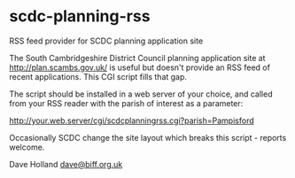 # scdc-planning-rss
RSS feed provider for SCDC planning application site

The South Cambridgeshire District Council planning application site
at http://plan.scambs.gov.uk/ is useful but doesn't provide an RSS
feed of recent applications. This CGI script fills that gap.

The script should be installed in a web server of your choice, and
called from your RSS reader with the parish of interest as a
parameter:

http://your.web.server/cgi/scdcplanningrss.cgi?parish=Pampisford

Occasionally SCDC change the site layout which breaks this script -
reports welcome.

Dave Holland <dave@biff.org.uk>
